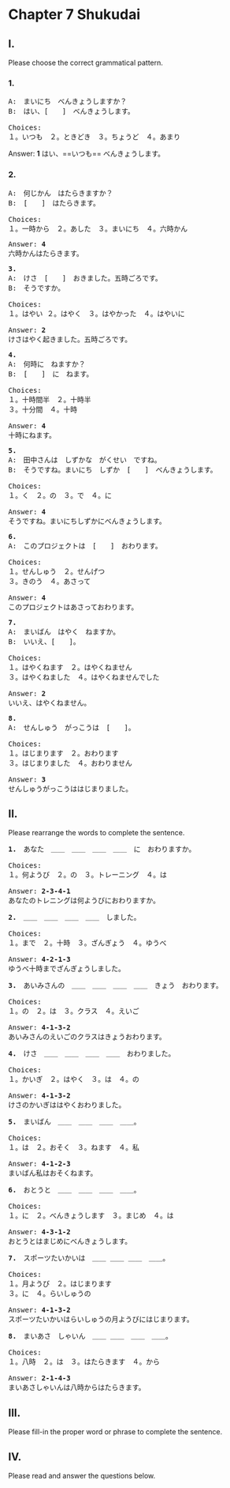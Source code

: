 # Chapter 7 Shukudai

## I.

Please choose the correct grammatical pattern.

### 1.

<pre>
A:　まいにち　べんきょうしますか？
B:　はい、[　　]　べんきょうします。

Choices:
１。いつも　２。ときどき　３。ちょうど　４。あまり
</pre>

Answer: <b>1</b>
はい、==いつも== べんきょうします。

### 2.

<pre>
A:　何じかん　はたらきますか？
B:　[　　]　はたらきます。

Choices:
１。一時から　２。あした　３。まいにち　４。六時かん
</pre>

<pre>
Answer: <b>4</b>
六時かんはたらきます。
</pre>

<pre>
<b>3.</b>
A:　けさ　[　　]　おきました。五時ごろです。
B:　そうですか。

Choices:
１。はやい ２。はやく　３。はやかった　４。はやいに

Answer: <b>2</b>
けさはやく起きました。五時ごろです。
</pre>

<pre>
<b>4.</b>
A:　何時に　ねますか？
B:　[　　]　に　ねます。

Choices:
１。十時間半　２。十時半
３。十分間　４。十時

Answer: <b>4</b>
十時にねます。
</pre>

<pre>
<b>5.</b>
A:　田中さんは　しずかな　がくせい　ですね。
B:　そうですね。まいにち　しずか　[　　]　べんきょうします。

Choices:
１。く　２。の　３。で　４。に

Answer: <b>4</b>
そうですね。まいにちしずかにべんきょうします。
</pre>

<pre>
<b>6.</b>
A:　このプロジェクトは　[　　]　おわります。

Choices:
１。せんしゅう　２。せんげつ
３。きのう　４。あさって

Answer: <b>4</b>
このプロジェクトはあさっておわります。
</pre>

<pre>
<b>7.</b>
A:　まいばん　はやく　ねますか。
B:　いいえ、[　　]。

Choices:
１。はやくねます　２。はやくねません
３。はやくねました　４。はやくねませんでした

Answer: <b>2</b>
いいえ、はやくねません。
</pre>

<pre>
<b>8.</b>
A:　せんしゅう　がっこうは　[　　]。

Choices:
１。はじまります　２。おわります
３。はじまりました　４。おわりません

Answer: <b>3</b>
せんしゅうがっこうははじまりました。
</pre>

## II.

Please rearrange the words to complete the sentence.

<pre>
<b>1.</b>　あなた　＿＿　＿＿　＿＿　＿＿　に　おわりますか。

Choices:
１。何ようび　２。の　３。トレーニング　４。は

Answer: <b>2-3-4-1</b>
あなたのトレニングは何ようびにおわりますか。
</pre>

<pre>
<b>2.</b>　＿＿　＿＿　＿＿　＿＿　しました。

Choices:
１。まで　２。十時　３。ざんぎょう　４。ゆうべ

Answer: <b>4-2-1-3</b>
ゆうべ十時までざんぎょうしました。
</pre>

<pre>
<b>3.</b>　あいみさんの　＿＿　＿＿　＿＿　＿＿　きょう　おわります。

Choices:
１。の　２。は　３。クラス　４。えいご

Answer: <b>4-1-3-2</b>
あいみさんのえいごのクラスはきょうおわります。
</pre>

<pre>
<b>4.</b>　けさ　＿＿　＿＿　＿＿　＿＿　おわりました。

Choices:
１。かいぎ　２。はやく　３。は　４。の

Answer: <b>4-1-3-2</b>
けさのかいぎははやくおわりました。
</pre>

<pre>
<b>5.</b>　まいばん　＿＿　＿＿　＿＿　＿＿。

Choices:
１。は　２。おそく　３。ねます　４。私

Answer: <b>4-1-2-3</b>
まいばん私はおそくねます。
</pre>

<pre>
<b>6.</b>　おとうと　＿＿　＿＿　＿＿　＿＿。

Choices:
１。に　２。べんきょうします　３。まじめ　４。は

Answer: <b>4-3-1-2</b>
おとうとはまじめにべんきょうします。
</pre>

<pre>
<b>7.</b>　スポーツたいかいは　＿＿ ＿＿ ＿＿　＿＿。

Choices:
１。月ようび　２。はじまります
３。に　４。らいしゅうの

Answer: <b>4-1-3-2</b>
スポーツたいかいはらいしゅうの月ようびにはじまります。
</pre>

<pre>
<b>8.</b>　まいあさ　しゃいん　＿＿ ＿＿　＿＿　＿＿。

Choices:
１。八時　２。は　３。はたらきます　４。から

Answer: <b>2-1-4-3</b>
まいあさしゃいんは八時からはたらきます。
</pre>

## III.

Please fill-in the proper word or phrase to complete the sentence.

## IV.

Please read and answer the questions below.
